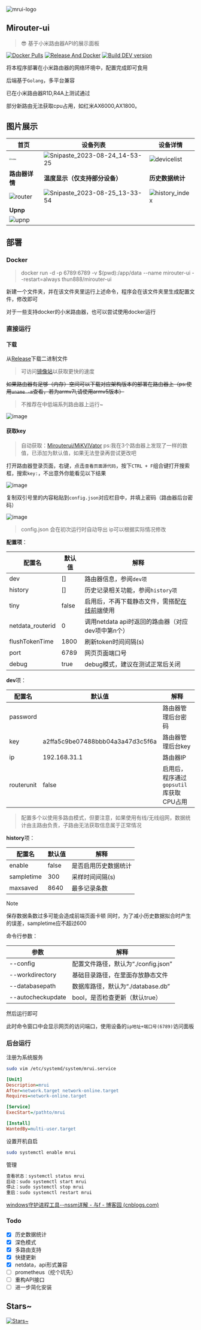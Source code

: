 ![mrui-logo](./otherfile/images/logo.png)

## Mirouter-ui

> 😎 基于小米路由器API的展示面板

[![Docker Pulls](https://img.shields.io/docker/pulls/thun888/mirouter-ui)](https://hub.docker.com/r/thun888/mirouter-ui)
[![Release And Docker](https://github.com/Mirouterui/mirouter-ui/actions/workflows/buildapp.yml/badge.svg)](https://github.com/Mirouterui/mirouter-ui/actions/workflows/buildapp.yml)
[![Build DEV version](https://github.com/Mirouterui/mirouter-ui/actions/workflows/buildapp-dev.yml/badge.svg)](https://github.com/Mirouterui/mirouter-ui/actions/workflows/buildapp-dev.yml)

将本程序部署在小米路由器的网络环境中，配置完成即可食用

后端基于`Golang`，多平台兼容

已在小米路由器R1D,R4A上测试通过

部分新路由无法获取cpu占用，如红米AX6000,AX1800。

## 图片展示

| 首页                                   | 设备列表     |     设备详情 |
| -------------------------------------- | ---- | ---- |
| <img src="./otherfile/images/index.png" alt="index" style="zoom: 33%;" /> | ![Snipaste_2023-08-24_14-53-25](https://github.com/Mirouterui/mirouter-ui/assets/63234268/47309e3a-cc02-479c-a9d3-29cfca235a83) | ![devicelist](./otherfile/images/Snipaste_2024-04-04_23-07-32.png) |
| **路由器详情** | **温度显示（仅支持部分设备）** | **历史数据统计** |
| ![router](./otherfile/images/Snipaste_2024-04-04_19-51-37.png) | ![Snipaste_2023-08-25_13-33-54](https://github.com/Mirouterui/mirouter-ui/assets/63234268/0926dafd-a63e-4ee6-bc61-f381c1dfc199) | ![history_index](./otherfile/images/Snipaste_2024-04-04_19-51-58.png) |
| **Upnp** |  |  |
| ![upnp](./otherfile/images/Snipaste_2024-04-04_19-52-14.png) |  |  |


## 部署

### Docker

> docker run -d -p 6789:6789 -v $(pwd):/app/data --name mirouter-ui --restart=always thun888/mirouter-ui

新建一个文件夹，并在该文件夹里运行上述命令，程序会在该文件夹里生成配置文件，修改即可

对于一些支持docker的小米路由器，也可以尝试使用docker运行

### 直接运行

#### 下载

从[Release](https://github.com/thun888/mirouter-ui/releases/)下载二进制文件

> 可访问[镜像站](http://h5ai.hzchu.top/Mirouter-ui/)以获取更快的速度

~~如果路由器有足够（内存）空间可以下载对应架构版本的部署在路由器上（ps:使用`uname -m`查看，若为armv7l,请使用armv5版本）~~

> 不推荐在中低端系列路由器上运行~

![image](https://github.com/Mirouterui/mirouter-ui/assets/63234268/5dfa3deb-0aab-4198-9170-5af1141b3746)



#### 获取key

> 自动获取：[Mirouterui/MiKVIVator](https://github.com/Mirouterui/MiKVIVator)
> ps:我在3个路由器上发现了一样的数值，已添加为默认值，如果无法登录再尝试更改吧

打开路由器登录页面，右键，点击`查看页面源代码`，按下`CTRL + F`组合键打开搜索框，搜索`key:`，不出意外你能看见以下结果

![image](https://github.com/thun888/mirouter-ui/assets/63234268/87dd59bd-dc9f-4a9f-b22f-d5fd9a9d047a)

复制双引号里的内容粘贴到`config.json`对应栏目中，并填上密码（路由器后台密码）

![image](./otherfile/images/config.png)


> config.json 会在初次运行时自动导出
> ip可以根据实际情况修改

**配置项**：

| 配置名 | 默认值 | 解释                                                         |
| ------ | ------ | ------------------------------------------------------------ |
| dev    | []     | 路由器信息，参阅`dev项`                                      |
| history    | [] | 历史记录相关功能，参阅`history项`                                      |
| tiny   | false  | 启用后，不再下载静态文件，需搭配[在线前端](http://mrui.hzchu.top:8880/)使用 |
| netdata_routerid | 0 | 调用netdata api时返回的路由器（对应dev项中第n个） |
| flushTokenTime | 1800 | 刷新token时间间隔(s) |
| port   | 6789   | 网页页面端口号                                               |
| debug  | true   | debug模式，建议在测试正常后关闭                              |

**dev**项：

| 配置名     | 默认值                           | 解释                                    |
| ---------- | -------------------------------- | --------------------------------------- |
| password   |                                  | 路由器管理后台密码                      |
| key        | a2ffa5c9be07488bbb04a3a47d3c5f6a | 路由器管理后台key                       |
| ip         | 192.168.31.1                     | 路由器IP                                |
| routerunit | false                            | 启用后，程序通过`gopsutil`库获取CPU占用 |

> 配置多个以使用多路由模式，但要注意，如果使用有线/无线组网，数据统计由主路由负责，子路由无法获取信息属于正常情况

**history**项：

| 配置名     | 默认值                           | 解释                                    |
| ---------- | -------------------------------- | --------------------------------------- |
| enable   |    false                              | 是否启用历史数据统计                      |
| sampletime        | 300 | 采样时间间隔(s)                    |
| maxsaved         | 8640                     | 最多记录条数                                |

> [!NOTE]  
> 保存数据条数过多可能会造成前端页面卡顿
> 同时，为了减小历史数据拟合时产生的误差，sampletime应不超过600

命令行参数：

| 参数            | 解释                             |
| --------------- | -------------------------------- |
| --config        | 配置文件路径，默认为“./config.json”  |
| --workdirectory | 基础目录路径，在里面存放静态文件 |
| --databasepath | 数据库路径，默认为“./database.db” |
| --autocheckupdate | bool，是否检查更新（默认true） |


然后运行即可

此时命令窗口中会显示网页的访问端口，使用设备的`ip地址+端口号(6789)`访问面板

### 后台运行

注册为系统服务

```bash
sudo vim /etc/systemd/system/mrui.service
```

```ini
[Unit]
Description=mrui
After=network.target network-online.target
Requires=network-online.target

[Service]
ExecStart=/pathto/mrui

[Install]
WantedBy=multi-user.target
```

设置开机自启

```bash
sudo systemctl enable mrui
```

管理

```bash
查看状态：systemctl status mrui
启动：sudo systemctl start mrui
停止：sudo systemctl stop mrui
重启：sudo systemctl restart mrui
```

[windows守护进程工具--nssm详解 - 与f - 博客园 (cnblogs.com)](https://www.cnblogs.com/fps2tao/p/16433588.html)

### Todo

- [x] 历史数据统计
- [x] 深色模式
- [x] 多路由支持
- [x] 快捷更新
- [x] netdata，api形式兼容
- [ ] prometheus（挖个坑先）
- [ ] 重构API接口
- [ ] 进一步简化安装

## Stars~

[![Stars~](https://starchart.cc/mirouterui/mirouter-ui.svg)](https://starchart.cc/mirouterui/mirouter-ui)

